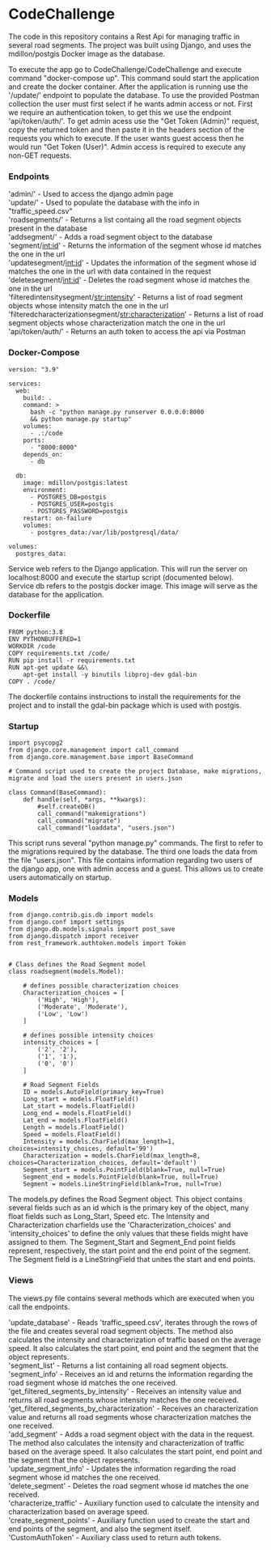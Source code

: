 # CodeChallenge

The code in this repository contains a Rest Api for managing traffic in several road segments. The project was built using Django, and uses the mdillon/postgis Docker image as the database.

To execute the app go to CodeChallenge/CodeChallenge and execute command "docker-compose up". This command sould start the application and create the docker container.
After the application is running use the '/update/' endpoint to populate the database. To use the provided Postman collection the user must first select if he wants admin access or not. First we require an authentication token, to get this we use the endpoint 'api/token/auth/'. To get admin acess use the "Get Token (Admin)" request, copy the returned token and then paste it in the headers section of the requests you which to execute. If the user wants guest access then he would run "Get Token (User)". Admin access is required to execute any non-GET requests.  

### Endpoints  
  'admin/' - Used to access the django admin page  
  'update/' - Used to populate the database with the info in "traffic_speed.csv"  
  'roadsegments/' - Returns a list containg all the road segment objects present in the database  
  'addsegment/' - Adds a road segment object to the database  
  'segment/<int:id>' - Returns the information of the segment whose id matches the one in the url  
  'updatesegment/<int:id>' - Updates the information of the segment whose id matches the one in the url with data contained in the request  
  'deletesegment/<int:id>' - Deletes the road segment whose id matches the one in the url   
  'filteredintensitysegment/<str:intensity>' - Returns a list of road segment objects whose intensity match the one in the url  
  'filteredcharacterizationsegment/<str:characterization>' - Returns a list of road segment objects whose characterization match the one in the url  
  'api/token/auth/' - Returns an auth token to access the api via Postman  
  
### Docker-Compose  

```
version: "3.9"

services:
  web:
    build: .
    command: >
      bash -c "python manage.py runserver 0.0.0.0:8000
      && python manage.py startup"
    volumes:
      - .:/code
    ports:
      - "8000:8000"
    depends_on:
      - db

  db:
    image: mdillon/postgis:latest
    environment:
      - POSTGRES_DB=postgis
      - POSTGRES_USER=postgis
      - POSTGRES_PASSWORD=postgis
    restart: on-failure
    volumes:
      - postgres_data:/var/lib/postgresql/data/

volumes:
  postgres_data:
```

Service web refers to the Django application. This will run the server on localhost:8000 and execute the startup script (documented below).  
Service db refers to the postgis docker image. This image will serve as the database for the application.  

### Dockerfile  

```
FROM python:3.8
ENV PYTHONBUFFERED=1
WORKDIR /code
COPY requirements.txt /code/
RUN pip install -r requirements.txt
RUN apt-get update &&\
    apt-get install -y binutils libproj-dev gdal-bin
COPY . /code/
```

The dockerfile contains instructions to install the requirements for the project and to install the gdal-bin package which is used with postgis.  

### Startup  
```
import psycopg2
from django.core.management import call_command
from django.core.management.base import BaseCommand

# Command script used to create the project Database, make migrations, migrate and load the users present in users.json

class Command(BaseCommand):
    def handle(self, *args, **kwargs):
        #self.createDB()
        call_command("makemigrations")
        call_command("migrate")
        call_command("loaddata", "users.json")
```

This script runs several "python manage.py" commands. The first to refer to the migrations required by the database. The third one loads the data from the file "users.json". This file contains information regarding two users of the django app, one with admin access and a guest. This allows us to create users automatically on startup.  

### Models  
```
from django.contrib.gis.db import models
from django.conf import settings
from django.db.models.signals import post_save
from django.dispatch import receiver
from rest_framework.authtoken.models import Token


# Class defines the Road Segment model
class roadsegment(models.Model):

	# defines possible characterization choices
	Characterization_choices = [
		('High', 'High'),
		('Moderate', 'Moderate'),
		('Low', 'Low')
	]

	# defines possible intensity choices
	intensity_choices = [
		('2', '2'),
		('1', '1'),
		('0', '0')
	]

	# Road Segment Fields
	ID = models.AutoField(primary_key=True)
	Long_start = models.FloatField()
	Lat_start = models.FloatField()
	Long_end = models.FloatField()
	Lat_end = models.FloatField()
	Length = models.FloatField()
	Speed = models.FloatField()
	Intensity = models.CharField(max_length=1, choices=intensity_choices, default='99')
	Characterization = models.CharField(max_length=8, choices=Characterization_choices, default='default')
	Segment_start = models.PointField(blank=True, null=True)
	Segment_end = models.PointField(blank=True, null=True)
	Segment = models.LineStringField(blank=True, null=True)
```

The models.py defines the Road Segment object. This object contains several fields such as an id which is the primary key of the object, many float fields such as Long_Start, Speed etc. The Intensity and Characterization charfields use the 'Characterization_choices' and 'intensity_choices' to define the only values that these fields might have assigned to them. The Segment_Start and Segment_End point fields represent, respectively, the start point and the end point of the segment. The Segment field is a LineStringField that unites the start and end points.

### Views  

The views.py file contains several methods which are executed when you call the endpoints.  
  
   'update_database' - Reads 'traffic_speed.csv', iterates through the rows of the file and creates several road segment objects. The method also calculates the intensity and characterization of traffic based on the average speed. It also calculates the start point, end point and the segment that the object represents.  
   'segment_list' - Returns a list containing all road segment objects.  
   'segment_info' - Receives an id and returns the information regarding the road segment whose id matches the one received.  
   'get_filtered_segments_by_intensity' - Receives an intensity value and returns all road segments whose intensity matches the one received.  
   'get_filtered_segments_by_characterization' - Receives an characterization value and returns all road segments whose characterization matches the one received.  
   'add_segment' - Adds a road segment object with the data in the request. The method also calculates the intensity and characterization of traffic based on the average speed. It also calculates the start point, end point and the segment that the object represents.  
   'update_segment_info' - Updates the information regarding the road segment whose id matches the one received.  
   'delete_segment' - Deletes the road segment whose id matches the one received.  
   'characterize_traffic' - Auxiliary function used to calculate the intensity and characterization based on average speed.  
   'create_segment_points' - Auxiliary function used to create the start and end points of the segment, and also the segment itself.  
   'CustomAuthToken' - Auxiliary class used to return auth tokens.  
   
   
   


